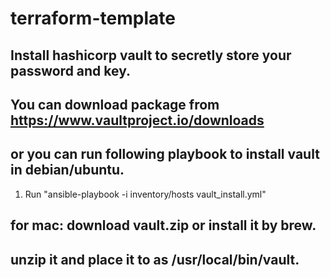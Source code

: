 # terraform-template

## Install hashicorp vault to secretly store your password and key.
## You can download package from https://www.vaultproject.io/downloads
## or you can run following playbook to install vault in debian/ubuntu.
1. Run "ansible-playbook -i inventory/hosts vault_install.yml"

## for mac: download vault.zip or install it by brew.
## unzip it and place it to as /usr/local/bin/vault.



